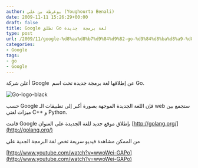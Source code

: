 ```yaml
---
author: يوغرطة بن علي (Youghourta Benali)
date: 2009-11-11 15:26:29+00:00
draft: false
title: Google تطلق Go لغة برمجة  جديدة
type: post
url: /2009/11/google-%d8%aa%d8%b7%d9%84%d9%82-go-%d9%84%d8%ba%d8%a9-%d8%a8%d8%b1%d9%85%d8%ac%d8%a9-%d8%ac%d8%af%d9%8a%d8%af%d8%a9/
categories:
- Google
tags:
- go
- Google
---
```


أعلن شركة Google  عن إطلاقها لغة برمجة جديدة تحت اسم Go.

![Go-logo-black](https://www.it-scoop.com/wp-content/uploads/2009/11/Go-logo-black.png)


حسب Google فإن اللغة الجديدة الموجهة بصورة أكبر إلى تطبيقات الـ web ستجمع بين ميزات لغتي C++ و Python.

قامت Google بإطلاق موقع جديد للغة الجديدة على العنوان [http://golang.org/](http://golang.org/)

من الممكن مشاهدة فيديو سريعة تخص لغة البرمجة الجدية على

[http://www.youtube.com/watch?v=wwoWei-GAPo](http://www.youtube.com/watch?v=wwoWei-GAPo)
